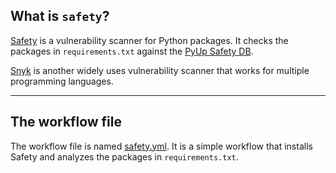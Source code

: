 ## What is `safety`?

[Safety](https://pypi.org/project/safety/) is a vulnerability scanner for Python packages. It checks the packages in `requirements.txt` against the [PyUp Safety DB](https://pyup.io/safety-db/).

[Snyk](https://snyk.io/) is another widely uses vulnerability scanner that works for multiple programming languages. 

---

## The workflow file

The workflow file is named [safety.yml](../.github/workflows/safety.yml). It is a simple workflow that installs Safety and analyzes the packages in `requirements.txt`.


